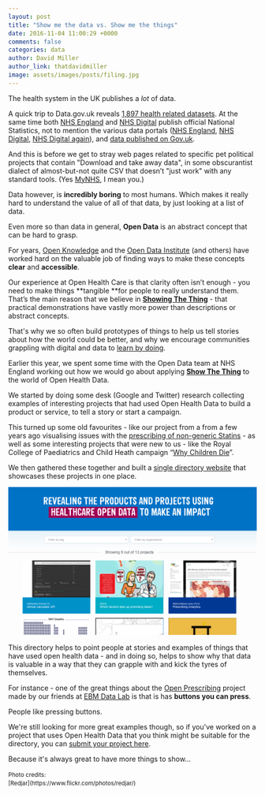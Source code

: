 ```yaml
---
layout: post
title: "Show me the data vs. Show me the things"
date: 2016-11-04 11:00:29 +0000
comments: false
categories: data
author: David Miller
author_link: thatdavidmiller
image: assets/images/posts/filing.jpg
---
```

The health system in the UK publishes a *lot* of data.

A quick trip to Data.gov.uk reveals [1,897 health related datasets](https://data.gov.uk/data/search?theme-primary=Health). At the same time both [NHS England](https://www.england.nhs.uk/statistics/statistical-work-areas/) and [NHS Digital](http://content.digital.nhs.uk/statisticsa-z) publish official National Statistics, not to mention the various data portals ([NHS England](https://data.england.nhs.uk/), [NHS Digital](https://indicators.hscic.gov.uk/webview/), [NHS Digital again](http://content.digital.nhs.uk/searchcatalogue?q=+&area=&size=10&sort=Relevance#top)), and [data published on Gov.uk](https://www.gov.uk/government/publications/phe-data-and-analysis-tools-a-to-z/phe-data-and-analysis-tools-a-to-z).

And this is before we get to stray web pages related to specific pet political projects that contain "Download and take away data", in some obscurantist dialect of
almost-but-not quite CSV that doesn’t "just work" with any standard tools. (Yes [MyNHS](https://www.nhs.uk/service-search/Performance/DownloadData), I mean you.)

Data however, is **incredibly boring** to most humans. Which makes it really hard to understand the value of all of that data, by just looking at a list of data.

Even more so than data in general, **Open Data** is an abstract concept that can be hard to grasp.

For years, [Open Knowledge](http://opendefinition.org/) and the [Open Data Institute](http://theodi.org/data-spectrum) (and others) have worked hard on the valuable job of
finding ways to make these concepts **clear** and **accessible**.

Our experience at Open Health Care is that clarity often isn’t enough - you need to make
things **tangible **for people to really understand them. That’s the main reason that we believe in **[Showing The Thing](https://gds.blog.gov.uk/2014/06/03/principles-for-prototyping/)** - that practical demonstrations
have vastly more power than descriptions or abstract concepts.

That's why we so often build prototypes of things to help us tell stories about how the world
could be better, and why we
encourage communities grappling with digital and data to [learn by doing](http://openhealthcare.org.uk/blog/2016/10/24/nhs-hack-day-14-newcastle/).

Earlier this year, we spent some time with the Open Data team at NHS England working out how we would go about applying **[Show The Thing](http://transformation.blog.nhs.uk/show-the-thing)** to the world of Open Health Data.

We started by doing some desk (Google and Twitter) research collecting examples of interesting projects that had used Open Health Data to build a product or service, to tell a story or start a campaign.

This turned up some old favourites - like our project from a from a few years ago visualising
issues with the [prescribing of non-generic Statins](http://prescribinganalytics.com) - as well as some interesting projects that
were new to us - like the Royal College of Paediatrics and Child Heath campaign “[Why Children Die](http://www.rcpch.ac.uk/news-campaigns/campaigns/why-children-die/why-children-die-rcpch-campaign)”.


We then gathered these together and built a [single directory website](https://data.england.nhs.uk/datadirectory/) that showcases these projects in one place.

<div class="post-thumb">
     <center>
  <img class="img-responsive" src="/assets/images/posts/datadirectory.png" alt="" />
</div><!--//post-thumb-->

This directory helps to point people at stories and examples of things that have used open health data - and in doing so, helps to show
why that data is valuable in a way that they can grapple with and kick the tyres of themselves.

For instance - one of the great things about the [Open Prescribing](https://openprescribing.net/) project made by our friends at [EBM Data Lab](https://ebmdatalab.net/) is that
is has **buttons you can press**.

People like pressing buttons.

We're still looking for more great examples though, so if you’ve worked on a project that uses Open Health Data
that you think might be suitable for the directory, you can [submit your project here](https://data.england.nhs.uk/datadirectory/add/).

Because it's always great to have more things to show...

<small>
Photo credits: <br />
[Redjar](https://www.flickr.com/photos/redjar/)
</small>
